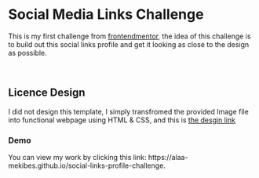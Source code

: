 <h1>Social Media Links Challenge</h1>

<p>This is my first challenge from <a href="https://www.frontendmentor.io" target="_blank">frontendmentor</a>, the idea of this challenge is 
  to build out this social links profile and get it looking as close to the design as possible.</p>
  
  <br>

<h2>Licence Design</h2>
  
<p>I did not design this template, I simply transfromed the provided Image file into functional webpage using HTML 
  & CSS, and this is <a href="https://www.frontendmentor.io/challenges/social-links-profile-UG32l9m6dQ" target="_blank">the desgin link</a></p>

<h3>Demo</h3>

<p>You can view my work by clicking this link: https://alaa-mekibes.github.io/social-links-profile-challenge.</p>
